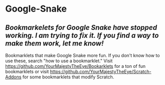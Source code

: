 # Google-Snake

## ***Bookmarkelets for Google Snake have stopped working. I am trying to fix it. If you find a way to make them work, let me know!***

Bookmarklets that make Google Snake more fun. If you don't know how to use these, search "how to use a bookmarklet." Visit https://github.com/YourMajestyTheEye/Bookarklets for a ton of fun bookmarklets or visit https://github.com/YourMajestyTheEye/Scratch-Addons for some bookmarklets that modify Scratch.
